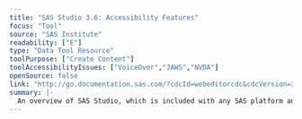 ```yaml
---
title: "SAS Studio 3.6: Accessibility Features"
focus: "Tool"
source: "SAS Institute"
readability: ["E"]
type: "Data Tool Resource"
toolPurpose: ["Create Content"]
toolAccessibilityIssues: ["VoiceOver","JAWS","NVDA"]
openSource: false
link: "http://go.documentation.sas.com/?cdcId=webeditorcdc&cdcVersion=3.6&docsetId=webeditora11y&docsetTarget=sasstudioa11ywinosx.htm&locale=en"
summary: |-
  An overview of SAS Studio, which is included with any SAS platform and supports a powerful set of keyboard commands, customizable visual settings and compatibility with assistive technologies. 
---
```


